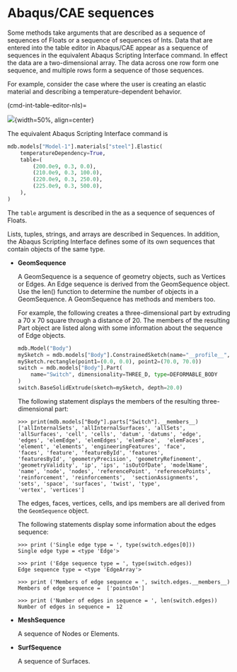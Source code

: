# Abaqus/CAE sequences

Some methods take arguments that are described as a sequence of sequences of Floats or a sequence of sequences of Ints. Data that are entered into the table editor in Abaqus/CAE appear as a sequence of sequences in the equivalent Abaqus Scripting Interface command. In effect the data are a two-dimensional array. The data across one row form one sequence, and multiple rows form a sequence of those sequences.

For example, consider the case where the user is creating an elastic material and describing a temperature-dependent behavior.

(cmd-int-table-editor-nls)=

![](/images/cmd-int-table-editor-nls.png){width=50%, align=center}

The equivalent Abaqus Scripting Interface command is

```python
mdb.models["Model-1"].materials["steel"].Elastic(
    temperatureDependency=True,
    table=(
        (200.0e9, 0.3, 0.0),
        (210.0e9, 0.3, 100.0),
        (220.0e9, 0.3, 250.0),
        (225.0e9, 0.3, 500.0),
    ),
)
```

The `table` argument is described in the [](/reference/index.md) as a sequence of sequences of Floats.

Lists, tuples, strings, and arrays are described in Sequences. In addition, the Abaqus Scripting Interface defines some of its own sequences that contain objects of the same type.

- **GeomSequence**

  A GeomSequence is a sequence of geometry objects, such as Vertices or Edges. An Edge sequence is derived from the GeomSequence object. Use the len() function to determine the number of objects in a GeomSequence. A GeomSequence has methods and members too.

  For example, the following creates a three-dimensional part by extruding a 70 x 70 square through a distance of 20. The members of the resulting Part object are listed along with some information about the sequence of Edge objects.

  ```python
  mdb.Model("Body")
  mySketch = mdb.models["Body"].ConstrainedSketch(name="__profile__", sheetSize=200.0)
  mySketch.rectangle(point1=(0.0, 0.0), point2=(70.0, 70.0))
  switch = mdb.models["Body"].Part(
      name="Switch", dimensionality=THREE_D, type=DEFORMABLE_BODY
  )
  switch.BaseSolidExtrude(sketch=mySketch, depth=20.0)
  ```

  The following statement displays the members of the resulting three-dimensional part:

  ```pycon
  >>> print(mdb.models["Body"].parts["Switch"].__members__)
  ['allInternalSets', 'allInternalSurfaces', 'allSets',
  'allSurfaces', 'cell', 'cells', 'datum', 'datums', 'edge',
  'edges', 'elemEdge', 'elemEdges', 'elemFace',  'elemFaces',
  'element', 'elements', 'engineeringFeatures', 'face',
  'faces', 'feature', 'featureById', 'features',
  'featuresById', 'geometryPrecision', 'geometryRefinement',
  'geometryValidity', 'ip', 'ips', 'isOutOfDate', 'modelName',
  'name', 'node', 'nodes', 'referencePoint', 'referencePoints',
  'reinforcement', 'reinforcements',  'sectionAssignments',
  'sets', 'space', 'surfaces', 'twist', 'type',
  'vertex', 'vertices']
  ```

  The edges, faces, vertices, cells, and ips members are all derived from the `GeomSequence` object.

  The following statements display some information about the edges sequence:

  ```pycon
  >>> print ('Single edge type = ', type(switch.edges[0]))
  Single edge type = <type 'Edge'>

  >>> print ('Edge sequence type = ', type(switch.edges))
  Edge sequence type = <type 'EdgeArray'>

  >>> print ('Members of edge sequence = ', switch.edges.__members__)
  Members of edge sequence =  ['pointsOn']

  >>> print ('Number of edges in sequence = ', len(switch.edges))
  Number of edges in sequence =  12
  ```

- **MeshSequence**

  A sequence of Nodes or Elements.

- **SurfSequence**

  A sequence of Surfaces.
